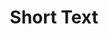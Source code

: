 ---
title: Short Text
layout: DemoLayout
sidebar: false
navbar: false
pageClass: customDemoPage
pie: "@pie-element/text-entry@3.1.1"
model:
    id: '1'
    element: text-entry
    feedback:
      correct:
        type: custom
        custom: correct-o
      incorrect:
        type: custom
        custom: custom feedback
      partial:
        type: custom
        custom: foo
    correctResponses:
      values:
      - mutt
      - hound
      ignoreWhitespace: true
      ignoreCase: false
    partialResponses:
      values:
      - mutty
      ignoreWhitespace: true
      ignoreCase: true
      awardPercentage: '50'
    answerBlankSize: '10'
    answerAlignment: left
    prompt: Question Prompt goes here
    allowDecimal: true
    allowIntegersOnly: false
    allowThousandsSeparator: true
---